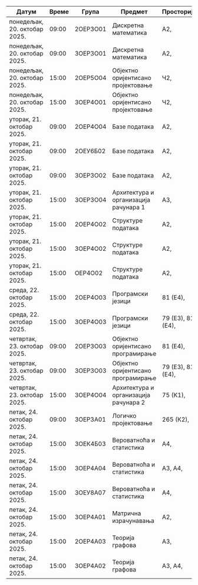 | Датум | Време | Група | Предмет | Просторија |
|-------|-------|-------|---------|------------|
понедељак, 20. октобар 2025. |  09:00 | 2ОЕР3О01 | Дискретна математика | A2, 
понедељак, 20. октобар 2025. |  09:00 | 3ОЕР3О01 | Дискретна математика | A2, 
понедељак, 20. октобар 2025. |  15:00 | 2ОЕР5О04 | Објектно оријентисано пројектовање | Ч2, 
понедељак, 20. октобар 2025. |  15:00 | 3ОЕР4О01 | Објектно оријентисано пројектовање | Ч2, 
уторак, 21. октобар 2025. |  09:00 | 2ОЕР4О04 | Базе података | A2, 
уторак, 21. октобар 2025. |  09:00 | 2ОЕУ6Б02 | Базе података | A2, 
уторак, 21. октобар 2025. |  09:00 | 3ОЕР3О02 | Базе података | A2, 
уторак, 21. октобар 2025. |  15:00 | 3ОЕР3О04 | Архитектура и организација рачунара 1 | A3, 
уторак, 21. октобар 2025. |  15:00 | 2ОЕР4О02 | Структуре података | A2, 
уторак, 21. октобар 2025. |  15:00 | 3ОЕР4О02 | Структуре података | A2, 
уторак, 21. октобар 2025. |  15:00 | ОЕР4О02 | Структуре података | A2, 
среда, 22. октобар 2025. |  15:00 | 2ОЕР4О03 | Програмски језици | 81 (Е4), 
среда, 22. октобар 2025. |  15:00 | 3ОЕР4О03 | Програмски језици | 79 (Е3), 81 (Е4), 
четвртак, 23. октобар 2025. |  09:00 | 2ОЕР3О03 | Објектно оријентисано програмирање | 81 (Е4), 
четвртак, 23. октобар 2025. |  09:00 | 3ОЕР3О03 | Објектно оријентисано програмирање | 79 (Е3), 81 (Е4), 
четвртак, 23. октобар 2025. |  15:00 | 3ОЕР4О04 | Архитектура и организација рачунара 2 | 75 (К1), 
петак, 24. октобар 2025. |  09:00 | 3ОЕР3А01 | Логичко пројектовање | 265 (К2), 
петак, 24. октобар 2025. |  15:00 | 3ОЕК4Б03 | Вероватноћа и статистика | A4, 
петак, 24. октобар 2025. |  15:00 | 3ОЕР4А04 | Вероватноћа и статистика | A3, A4, 
петак, 24. октобар 2025. |  15:00 | 3ОЕУ8А07 | Вероватноћа и статистика | A4, 
петак, 24. октобар 2025. |  15:00 | 3ОЕР4А01 | Матрична израчунавања | A2, 
петак, 24. октобар 2025. |  15:00 | 2ОЕР4А03 | Теорија графова | A3, 
петак, 24. октобар 2025. |  15:00 | 3ОЕР4А02 | Теорија графова | A3, A4, 
